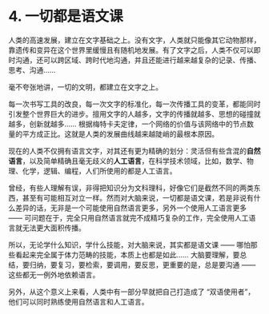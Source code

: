 # 4. 一切都是语文课

人类的高速发展，建立在文字基础之上。没有文字，人类就只能像其它动物那样，靠遗传和变异在这个世界里缓慢且有随机地发展。有了文字之后，人类不仅可以即时沟通，还可以跨区域、跨时代地沟通，并且还能进行越来越复杂的记录、传播、思考、沟通…… 

毫不夸张地讲，一切的文明，都建立在文字之上。

每一次书写工具的改良，每一次文字的标准化，每一次传播工具的变革，都能同时引发整个世界巨大的进步。擅用文字的人越多，文字的传播就越多、思想的碰撞就越多，创新就越多……  根据梅特卡夫定律，一个网络的价值与该网络中的节点数量的平方成正比。这就是人类的发展曲线越来越陡峭的最根本原因。

现在的人类不仅拥有语言文字，对其还有更为精确的划分：灵活但有些含混的**自然语言**，以及简单精确且毫无歧义的**人工语言**，在科学技术领域，比如，数学、物理、化学，逻辑、编程，人们所使用的都是人工语言。

曾经，有些人理解有误，非得把知识分为文科理科，好像它们是截然不同的两类东西，甚至有可能相互对立一样。然而对大脑来说，一切都是语文课，若是非说有什么差异的话，无非是一个可能使用自然语言更多，另外一个使用人工语言更多 —— 可问题在于，完全只用自然语言就完不成精巧复杂的工作，完全使用人工语言就无法更大面积传播。

所以，无论学什么知识，学什么技能，对大脑来说，其实都是语文课 —— 哪怕那些看起来完全属于体力范畴的技能，本质上也都是如此…… 大脑要理解，要总结，要归纳，要复习，要检索，要调用，要反思，更重要的是，总是要沟通 —— 这些都无一例外地依赖语言。

另外，从这个意义上来看，人类中有一部分早就把自己打造成了 “双语使用者”，他们可以同时熟练使用自然语言和人工语言。